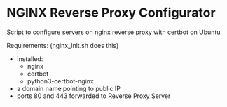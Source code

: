# NGINX Reverse Proxy Configurator
Script to configure servers on nginx reverse proxy with certbot on Ubuntu

Requirements: (nginx_init.sh does this)
- installed:
  - nginx 
  - certbot
  - python3-certbot-nginx
- a domain name pointing to public IP 
- ports 80 and 443 forwarded to Reverse Proxy Server


